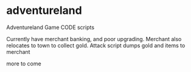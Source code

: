 # adventureland
Adventureland Game CODE scripts



Currently have merchant banking, and poor upgrading. Merchant also relocates to town to collect gold.
Attack script dumps gold and items to merchant

more to come
